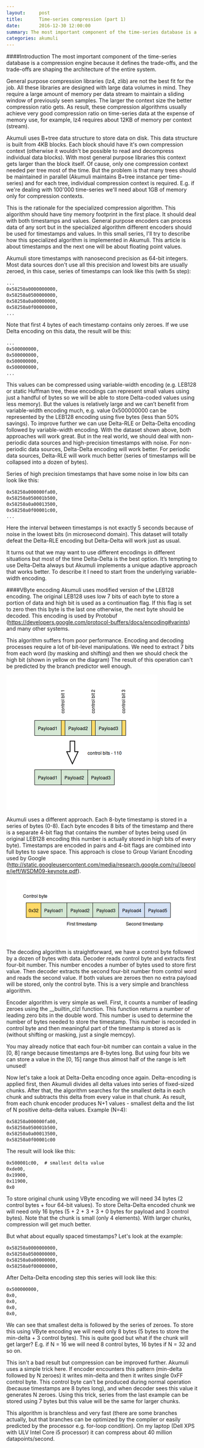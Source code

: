 ```yaml
---
layout:     post
title:      Time-series compression (part 1)
date:       2016-12-30 12:00:00
summary: The most important component of the time-series database is a compression engine because it defines the trade-offs, and the trade-offs are shaping the architecture of the entire system.
categories: akumuli
---
```

####Introduction
The most important component of the time-series database is a compression engine because it defines the trade-offs, and the trade-offs are shaping the architecture of the entire system.


General purpose compression libraries (lz4, zlib) are not the best fit for the job. All these libraries are designed with large data volumes in mind. They require a large amount of memory per data stream to maintain a sliding window of previously seen samples. The larger the context size the better compression ratio gets. As result, these compression algorithms usually achieve very good compression ratio on time-series data at the expense of memory use, for example, lz4 requires about 12KB of memory per context (stream).


Akumuli uses B+tree data structure to store data on disk. This data structure is built from 4KB blocks. Each block should have it's own compression context (otherwise it wouldn't be possible to read and decompress individual data blocks). With most general purpose libraries this context gets larger than the block itself. Of cause, only one compression context needed per tree most of the time. But the problem is that many trees should be maintained in parallel (Akumuli maintains B+tree instance per time-series) and for each tree, individual compression context is required. E.g. if we're dealing with 100'000 time-series we'll need about 1GB of memory only for compression contexts.


This is the rationale for the specialized compression algorithm. This algorithm should have tiny memory footprint in the first place. It should deal with both timestamps and values. General purpose encoders can process data of any sort but in the specialized algorithm different encoders should be used for timestamps and values. In this small series, I'll try to describe how this specialized algorithm is implemented in Akumuli. This article is about timestamps and the next one will be about floating point values.


Akumuli store timestamps with nanosecond precision as 64-bit integers. Most data sources don't use all this precision and lowest bits are usually zeroed, in this case, series of timestamps can look like this (with 5s step):

```
...
0x58250a0000000000,
0x58250a0500000000,
0x58250a0a00000000,
0x58250a0f00000000,
...
```

Note that first 4 bytes of each timestamp contains only zeroes. If we use Delta encoding on this data, the result will be this:

```
...
0x500000000,
0x500000000,
0x500000000,
0x500000000,
...
```

This values can be compressed using variable-width encoding (e.g. LEB128 or static Huffman tree, these encodings can represent small values using just a handful of bytes so we will be able to store Delta-coded values using less memory). But the values is relatively large and we can’t benefit from variable-width encoding much, e.g. value 0x500000000 can be represented by the LEB128 encoding using five bytes (less than 50% savings). To improve further we can use Delta-RLE or Delta-Delta encoding followed by variable-width encoding. With the dataset shown above, both approaches will work great. But in the real world, we should deal with non-periodic data sources and high-precision timestamps with noise. For non-periodic data sources, Delta-Delta encoding will work better. For periodic data sources, Delta-RLE will work much better (series of timestamps will be collapsed into a dozen of bytes).

Series of high precision timestamps that have some noise in low bits can look like this:

```
0x58250a000000fa00,
0x58250a050001b500,
0x58250a0a00013500,
0x58250a0f00001c00,
...
```

Here the interval between timestamps is not exactly 5 seconds because of noise in the lowest bits (in microsecond domain). This dataset will totally defeat the Delta-RLE encoding but Delta-Delta will work just as usual.


It turns out that we may want to use different encodings in different situations but most of the time Delta-Delta is the best option. It’s tempting to use Delta-Delta always but Akumuli implements a unique adaptive approach that works better. To describe it I need to start from the underlying variable-width encoding.


####VByte encoding
Akumuli uses modified version of the LEB128 encoding. The original LEB128 uses low 7 bits of each byte to store a portion of data and high bit is used as a continuation flag. If this flag is set to zero then this byte is the last one otherwise, the next byte should be decoded. This encoding is used by Protobuf (https://developers.google.com/protocol-buffers/docs/encoding#varints) and many other systems.


This algorithm suffers from poor performance. Encoding and decoding processes require a lot of bit-level manipulations. We need to extract 7 bits from each word (by masking and shifting) and then we should check the high bit (shown in yellow on the diagram) The result of this operation can't be predicted by the branch predictor well enough.

![diagram 1](/images/leb128.png)

Akumuli uses a different approach. Each 8-byte timestamp is stored in a series of bytes (0-8). Each byte encodes 8 bits of the timestamp and there is a separate 4-bit flag that contains the number of bytes being used (in original LEB128 encoding this number is actually stored in high bits of every byte). Timestamps are encoded in pairs and 4-bit flags are combined into full bytes to save space. This approach is close to Group Variant Encoding used by Google (http://static.googleusercontent.com/media/research.google.com/ru//people/jeff/WSDM09-keynote.pdf).

![diagram 2](/images/vbyte.png)

The decoding algorithm is straightforward, we have a control byte followed by a dozen of bytes with data. Decoder reads control byte and extracts first four-bit number. This number encodes a number of bytes used to store first value. Then decoder extracts the second four-bit number from control word and reads the second value. If both values are zeroes then no extra payload will be stored, only the control byte. This is a very simple and branchless algorithm.

Encoder algorithm is very simple as well. First, it counts a number of leading zeroes using the __builtin_clzl function. This function returns a number of leading zero bits in the double word. This number is used to determine the number of bytes needed to store the timestamp. This number is recorded in control byte and then meaningful part of the timestamp is stored as is (without shifting or masking, just a single memcpy).

You may already notice that each four-bit number can contain a value in the [0, 8] range because timestamps are 8-bytes long. But using four bits we can store a value in the [0, 15] range thus almost half of the range is left unused!

Now let's take a look at Delta-Delta encoding once again. Delta-encoding is applied first, then Akumuli divides all delta values into series of fixed-sized chunks. After that, the algorithm searches for the smallest delta in each chunk and subtracts this delta from every value in that chunk. As result, from each chunk encoder produces N+1 values - smallest delta and the list of N positive delta-delta values.
Example (N=4):

```
0x58250a000000fa00,
0x58250a050001b500,
0x58250a0a00013500,
0x58250a0f00001c00
```

The result will look like this:

```
0x500001c00,  # smallest delta value
0xde00,
0x19900,
0x11900,
0x0
```

To store original chunk using VByte encoding we will need 34 bytes (2 control bytes + four 64-bit values). To store Delta-Delta encoded chunk we will need only 16 bytes (5 + 2 + 3 + 3 + 0 bytes for payload and 3 control bytes). Note that the chunk is small (only 4 elements). With larger chunks, compression will get much better.


But what about equally spaced timestamps? Let's look at the example:

```
0x58250a0000000000,
0x58250a0500000000,
0x58250a0a00000000,
0x58250a0f00000000,
```

After Delta-Delta encoding step this series will look like this:

```
0x500000000,
0x0,
0x0,
0x0,
0x0,
```

We can see that smallest delta is followed by the series of zeroes. To store this using VByte encoding we will need only 8 bytes (5 bytes to store the min-delta + 3 control bytes). This is quite good but what if the chunk will get larger? E.g. if N = 16 we will need 8 control bytes, 16 bytes if N = 32 and so on.


This isn't a bad result but compression can be improved further. Akumuli uses a simple trick here. If encoder encounters this pattern (min-delta followed by N zeroes) it writes min-delta and then it writes single 0xFF control byte. This control byte can't be produced during normal operation (because timestamps are 8 bytes long), and when decoder sees this value it generates N zeroes. Using this trick, series from the last example can be stored using 7 bytes but this value will be the same for larger chunks.


This algorithm is branchless and very fast (there are some branches actually, but that branches can be optimized by the compiler or easily predicted by the processor e.g. for-loop condition). On my laptop (Dell XPS with ULV Intel Core i5 processor) it can compress about 40 million datapoints/second. 
